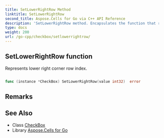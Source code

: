 ```yaml
---
title: SetLowerRightRow Method 
linktitle: SetLowerRightRow
second_title: Aspose.Cells for Go via C++ API Reference
description: 'SetLowerRightRow method. Encapsulates the function that represents setlowerrightrow in Go.'
type: docs
weight: 200
url: /go-cpp/checkbox/setlowerrightrow/
---
```


## SetLowerRightRow function

Represents lower right corner row index.

```go

func (instance *CheckBox) SetLowerRightRow(value int32)  error

```

## Remarks


## See Also

* Class [CheckBox](../)
* Library [Aspose.Cells for Go](../../)
